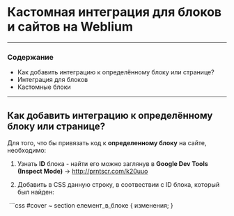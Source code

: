 # Кастомная интеграция для блоков и сайтов на Weblium
---
### Содержание
* Как добавить интеграцию к определённому блоку или странице?
* Интеграция для блоков
* Кастомные блоки

---

## Как добавить интеграцию к определённому блоку или странице?

Для того, что бы привязать код к __определенному блоку__ на сайте, необходимо:

1. Узнать __ID__ блока - найти его можно заглянув в __Google Dev Tools (Inspect Mode)__ -> http://prntscr.com/k20uuo

2. Добавить в CSS данную строку, в соотвествии с ID блока, который был найден:

 ```css
 #cover ~ section елемент_в_блоке {
   изменения;
   }
 ```
